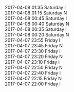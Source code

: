 2017-04-08 01:35 Saturday  I  
2017-04-08 01:15 Saturday  N  
2017-04-08 00:45 Saturday  I  
2017-04-08 00:40 Saturday  N  
2017-04-08 00:35 Saturday  I  
2017-04-08 00:20 Saturday  N  
2017-04-07 23:55 Friday  I  
2017-04-07 23:45 Friday  N  
2017-04-07 23:30 Friday  I  
2017-04-07 23:20 Friday  N  
2017-04-07 23:10 Friday  I  
2017-04-07 22:50 Friday  N  
2017-04-07 22:40 Friday  I  
2017-04-07 22:15 Friday  N  
2017-04-07 22:00 Friday  I  
